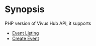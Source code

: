# Synopsis
PHP version of Vivus Hub API, it supports
* [Event Listing](https://github.com/VivusHub/Vivus-Create/blob/master/sdk-php/eventlist.md)
* [Create Event](https://github.com/VivusHub/Vivus-Create/blob/master/sdk-php/createEvent.md)
